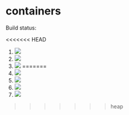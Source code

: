 # containers

Build status:

<<<<<<< HEAD
1. [![](https://github.com/somu-a/CS46Container/workflows/tests-fibonacci/badge.svg)](https://github.com/somu-a/CS46Container/actions?query=workflow%3Atests-fibonacci)
1. [![](https://github.com/somu-a/CS46Container/workflows/tests-range/badge.svg)](https://github.com/somu-a/CS45Container/actions?query=workflow%3Atests-range)
1. [![](https://github.com/somu-a/CS46Container/workflows/tests-unicode/badge.svg)](https://github.com/somu-a/CS45Container/actions?query=workflow%3Atests-unicode)
=======
1. [![](https://github.com/somu-a/CS46Container/workflows/tests-BinaryTree/badge.svg)](https://github.com/somu-a/CS46Container/actions?query=workflow%3Atests-BinaryTree)
1. [![](https://github.com/somu-a/CS46Container/workflows/tests-BST/badge.svg)](https://github.com/somu-a/CS46Container/actions?query=workflow%3Atests-BST)
1. [![](https://github.com/somu-a/CS46Container/workflows/tests-AVLTree/badge.svg)](https://github.com/somu-a/CS46Container/actions?quefy=workflow%3Atests-AVLTree)
1. [![](https://github.com/somu-a/CS46Container/workflows/tests-Heap/badge.svg)](https://github.com/somu-a/CS46Container/actions?query=workflow%3Atests-Heap)
>>>>>>> heap
